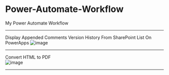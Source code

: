 # Power-Automate-Workflow
My Power Automate Workflow
***
Display Appended Comments Version History From SharePoint List On PowerApps
![image](https://user-images.githubusercontent.com/19554935/71584601-4a40f280-2ae1-11ea-84f0-89d158f43a2c.png)
***
Convert HTML to PDF<br>
![image](https://user-images.githubusercontent.com/19554935/83697081-0b512480-a5cc-11ea-90fc-f0416f2b2c74.png)
***
